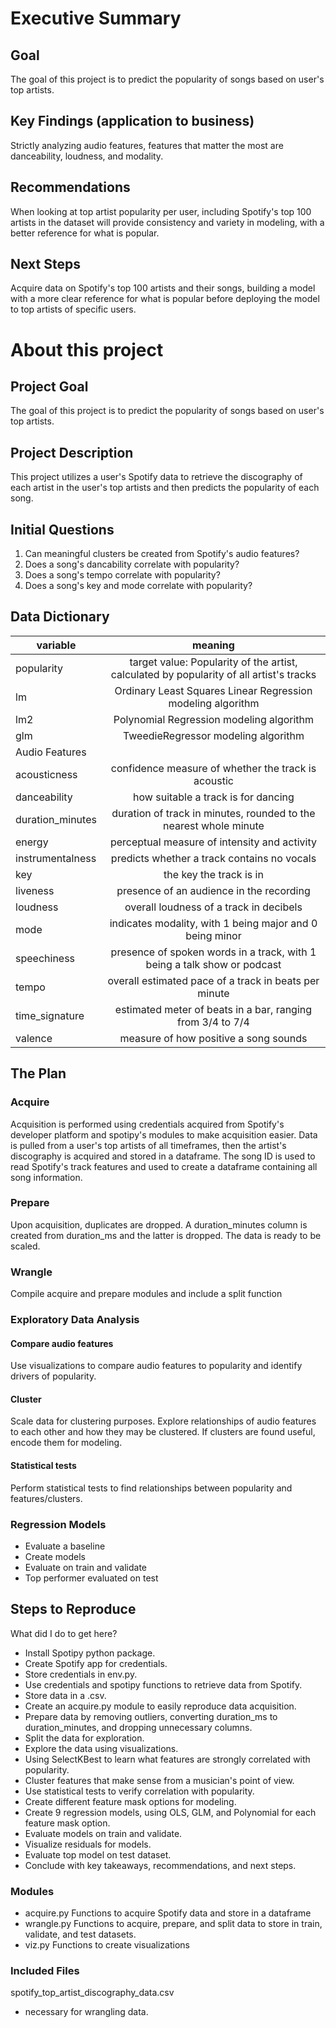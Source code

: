 # Executive Summary
## Goal
The goal of this project is to predict the popularity of songs based on user's top artists.
## Key Findings (application to business)
Strictly analyzing audio features, features that matter the most are danceability, loudness, and modality.

## Recommendations
When looking at top artist popularity per user, including Spotify's top 100 artists in the dataset will provide consistency and variety in modeling, with a better reference for what is popular.

## Next Steps
Acquire data on Spotify's top 100 artists and their songs, building a model with a more clear reference for what is popular before deploying the model to top artists of specific users.

# About this project

## Project Goal
The goal of this project is to predict the popularity of songs based on user's top artists.

## Project Description
This project utilizes a user's Spotify data to retrieve the discography of each artist in the user's top artists and then predicts the popularity of each song.

## Initial Questions
1. Can meaningful clusters be created from Spotify's audio features?
2. Does a song's dancability correlate with popularity?
3. Does a song's tempo correlate with popularity?
4. Does a song's key and mode correlate with popularity?

## Data Dictionary
| variable      | meaning       |
| ------------- |:-------------:|
|popularity|target value: Popularity of the artist, calculated by popularity of all artist's tracks|
|lm|Ordinary Least Squares Linear Regression modeling algorithm|
|lm2|Polynomial Regression modeling algorithm |
|glm|TweedieRegressor modeling algorithm|
|Audio Features|
|acousticness|confidence measure of whether the track is acoustic|
|danceability|how suitable a track is for dancing|
|duration_minutes|duration of track in minutes, rounded to the nearest whole minute|
|energy|perceptual measure of intensity and activity|
|instrumentalness|predicts whether a track contains no vocals|
|key|the key the track is in|
|liveness|presence of an audience in the recording|
|loudness|overall loudness of a track in decibels|
|mode|indicates modality, with 1 being major and 0 being minor|
|speechiness|presence of spoken words in a track, with 1 being a talk show or podcast|
|tempo|overall estimated pace of a track in beats per minute|
|time_signature|estimated meter of beats in a bar, ranging from 3/4 to 7/4|
|valence|measure of how positive a song sounds|

## The Plan
### Acquire
Acquisition is performed using credentials acquired from Spotify's developer platform and spotipy's modules to make acquisition easier. Data is pulled from a user's top artists of all timeframes, then the artist's discography is acquired and stored in a dataframe. The song ID is used to read Spotify's track features and used to create a dataframe containing all song information.

### Prepare
Upon acquisition, duplicates are dropped. A duration_minutes column is created from duration_ms and the latter is dropped. The data is ready to be scaled.

### Wrangle
Compile acquire and prepare modules and include a split function

### Exploratory Data Analysis

#### Compare audio features
Use visualizations to compare audio features to popularity and identify drivers of popularity.

#### Cluster
Scale data for clustering purposes.
Explore relationships of audio features to each other and how they may be clustered.
If clusters are found useful, encode them for modeling.

#### Statistical tests
Perform statistical tests to find relationships between popularity and features/clusters.

### Regression Models
- Evaluate a baseline
- Create models
- Evaluate on train and validate
- Top performer evaluated on test


## Steps to Reproduce
What did I do to get here?

- Install Spotipy python package.
- Create Spotify app for credentials.
- Store credentials in env.py.
- Use credentials and spotipy functions to retrieve data from Spotify.
- Store data in a .csv.
- Create an acquire.py module to easily reproduce data acquisition.
- Prepare data by removing outliers, converting duration_ms to duration_minutes, and dropping unnecessary columns.
- Split the data for exploration.
- Explore the data using visualizations.
- Using SelectKBest to learn what features are strongly correlated with popularity.
- Cluster features that make sense from a musician's point of view.
- Use statistical tests to verify correlation with popularity.
- Create different feature mask options for modeling.
- Create 9 regression models, using OLS, GLM, and Polynomial for each feature mask option.
- Evaluate models on train and validate.
- Visualize residuals for models.
- Evaluate top model on test dataset.
- Conclude with key takeaways, recommendations, and next steps.

### Modules
- acquire.py
Functions to acquire Spotify data and store in a dataframe
- wrangle.py
Functions to acquire, prepare, and split data to store in train, validate, and test datasets.
- viz.py
Functions to create visualizations

### Included Files
spotify_top_artist_discography_data.csv
- necessary for wrangling data.
